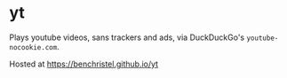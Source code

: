 # yt

Plays youtube videos, sans trackers and ads, via
DuckDuckGo's `youtube-nocookie.com`.

Hosted at https://benchristel.github.io/yt
